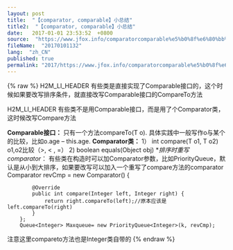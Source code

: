 ```yaml
---
layout: post
title:  "【comparator, comparable】小总结"
title2:  "【comparator, comparable】小总结"
date:   2017-01-01 23:53:52  +0800
source:  "https://www.jfox.info/comparatorcomparable%e5%b0%8f%e6%80%bb%e7%bb%93.html"
fileName:  "20170101132"
lang:  "zh_CN"
published: true
permalink: "2017/https://www.jfox.info/comparatorcomparable%e5%b0%8f%e6%80%bb%e7%bb%93.html"
---
```

{% raw %}
H2M_LI_HEADER 
有些类是直接实现了Comparable接口的，这个时候如果要改写排序条件，就直接改写Comparable接口的CompareTo方法

H2M_LI_HEADER 
有些类不是用Comparable接口，而是用了个Comparator类，这时候改写Compare方法

**Comparable接口：**
只有一个方法compareTo(T o). 具体实践中一般写作o与某个的比较，比如o.age – this.age.
**Comparator类：**
1） int compare(T o1, T o2) o1,o2比较（>, < , =）
2) boolean equals(Object obj)
**排序时重写comparator*：
有些类在构造时可以加Comparator参数，比如PriorityQueue，默认是从小到大排序，如果要改写可以加入一个重写了compare方法的comparator
Comparator<Integer> revCmp = new Comparator<Integer>() {

            @Override
            public int compare(Integer left, Integer right) {
                return right.compareTo(left);//原本应该是left.compareTo(right)
            }
        };
        Queue<Integer> Maxqueue= new PriorityQueue<Integer>(k, revCmp);

注意这里compareto方法也是Integer类自带的
{% endraw %}
